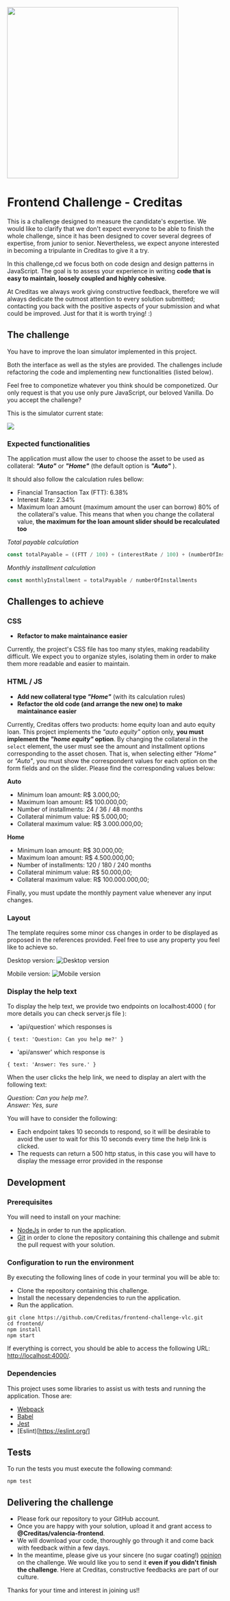 <img src="https://www.creditas.com.br/static/images/logo-creditas-color-8367919c2a.svg" width="400">

# Frontend Challenge - Creditas

This is a challenge designed to measure the candidate's expertise.
We would like to clarify that we don't expect everyone to be able to finish the whole challenge, since it has been designed to cover several degrees of expertise, from junior to senior.
Nevertheless, we expect anyone interested in becoming a tripulante in Creditas to give it a try.

In this challenge,cd we focus both on code design and design patterns in JavaScript. The goal is to assess your experience in writing **code that is easy to maintain, loosely coupled and highly cohesive**.

At Creditas we always work giving constructive feedback, therefore we will always dedicate the outmost attention to every solution submitted; contacting you back with the positive aspects of your submission and what could be improved. Just for that it is worth trying! :)

## The challenge

You have to improve the loan simulator implemented in this project.

Both the interface as well as the styles are provided. The challenges include refactoring the code and implementing new functionalities (listed below).

Feel free to componetize whatever you think should be componetized. Our only request is that you use only pure JavaScript, our beloved Vanilla. Do you accept the challenge?

This is the simulator current state:

<img style="display: block; margin: 0 auto;" src="./layout_en.png">


### Expected functionalities

The application must allow the user to choose the asset to be used as collateral:
***"Auto"*** or ***"Home"*** (the default option is ***"Auto"*** ).

It should also follow the calculation rules bellow:

- Financial Transaction Tax (FTT): 6.38%
- Interest Rate: 2.34%
- Maximum loan amount (maximum amount the user can borrow) 80% of the collateral's value. This means that when you change the collateral value, **the maximum for the loan amount slider should be recalculated too**

*Total payable calculation*

```javascript
const totalPayable = ((FTT / 100) + (interestRate / 100) + (numberOfInstallments / 1000) + 1) * loanAmount
```

*Monthly installment calculation*

```javascript
const monthlyInstallment = totalPayable / numberOfInstallments
```

## Challenges to achieve

### CSS
* **Refactor to make maintainance easier** 

Currently, the project's CSS file has too many styles, making readability difficult. We expect you to organize styles, isolating them in order to make them more readable and easier to maintain.

### HTML / JS
* **Add new collateral type _"Home"_** (with its calculation rules) 
* **Refactor the old code (and arrange the new one) to make maintainance easier** 

Currently, Creditas offers two products: home equity loan and auto equity loan. This project implements the *"auto equity"* option only, **you must implement the *"home equity"* option**.
By changing the collateral in the `select` element, the user must see the amount and installment options corresponding to the asset chosen. That is, when selecting either _"Home"_ or _"Auto"_, you must show the correspondent values for each option on the form fields and on the slider.
Please find the corresponding values below:

**Auto**
- Minimum loan amount: R$ 3.000,00;
- Maximum loan amount: R$ 100.000,00;
- Number of installments: 24 / 36 / 48 months
- Collateral minimum value: R$ 5.000,00;
- Collateral maximum value: R$ 3.000.000,00;

**Home**
- Minimum loan amount: R$ 30.000,00;
- Maximum loan amount: R$ 4.500.000,00;
- Number of installments: 120 / 180 / 240 months
- Collateral minimum value: R$ 50.000,00;
- Collateral maximum value: R$ 100.000.000,00;

Finally, you must update the monthly payment value whenever any input changes.

### Layout
The template requires some minor css changes in order to be displayed as proposed in the references provided. Feel free to use any property you feel like to achieve so.

Desktop version:
![Desktop version](./desktop-layout.png)

Mobile version:
![Mobile version](./mobile-layout.png)

### Display the help text

To display the help text, we provide two endpoints on localhost:4000 ( for more details you can check server.js file ):
- 'api/question' which responses is 
```
{ text: 'Question: Can you help me?' }
```
- 'api/answer' which response is 
```
{ text: 'Answer: Yes sure.' }
```

When the user clicks the help link, we need to display an alert with the following text:

*Question: Can you help me?.</br>Answer: Yes, sure*

You will have to consider the following:
- Each endpoint takes 10 seconds to respond, so it will be desirable to avoid the user to wait for this 10 seconds every time the help link is clicked. 
- The requests can return a 500 http status, in this case you will have to display the message error provided in the response

## Development

### Prerequisites

You will need to install on your machine:
- [NodeJs](https://nodejs.org/en/) in order to run the application.
- [Git](https://git-scm.com/book/en/v2/Getting-Started-Installing-Git) in order to clone the repository containing this challenge and submit the pull request with your solution.

### Configuration to run the environment

By executing the following lines of code in your terminal you will be able to:
- Clone the repository containing this challenge.
- Install the necessary dependencies to run the application.
- Run the application.

```shell
git clone https://github.com/Creditas/frontend-challenge-vlc.git
cd frontend/
npm install
npm start
```

If everything is correct, you should be able to access the following URL: [http://localhost:4000/](http://localhost:4000/).

### Dependencies

This project uses some libraries to assist us with tests and running the application. Those are: 
- [Webpack](https://webpack.js.org/)
- [Babel](https://babeljs.io/)
- [Jest](https://jestjs.io/)
- [Eslint)[https://eslint.org/]

## Tests

To run the tests you must execute the following command:

```shell
npm test
```

## Delivering the challenge

- Please fork our repository to your GitHub account.
- Once you are happy with your solution, upload it and grant access to **@Creditas/valencia-frontend**.
- We will download your code, thoroughly go through it and come back with feedback within a few days.
- In the meantime, please give us your sincere (no sugar coating!) [opinion](https://docs.google.com/forms/d/e/1FAIpQLSdwjudz38JMtMYf3rFBrMHX3XMy2J5oBLPnjBGD1QKvOM2SGg/viewform) on the challenge.
We would like you to send it **even if you didn't finish the challenge**. Here at Creditas, constructive feedbacks are part of our culture.

Thanks for your time and interest in joining us!!
